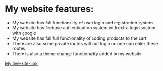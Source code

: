 # My website features:
- My website has full functionality of user login and registration system
- My website has firebase authentication system with extra login system with google
- My website has full full functionality of adding products to the cart
- There are also some private routes without login no one can enter these routes
- There is also a theme change functionality added to my website 

[My live-site-link](https://brand-shop-ca560.web.app/)
